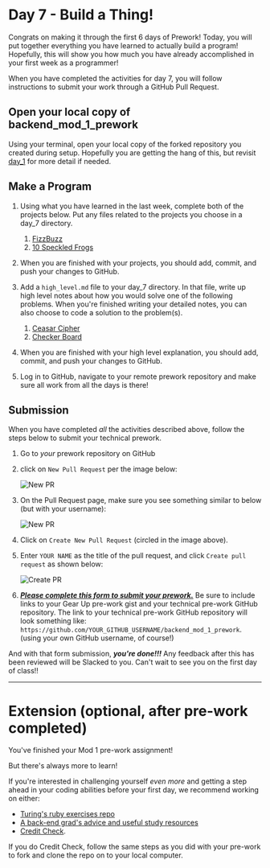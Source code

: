 # Day 7 - Build a Thing!

Congrats on making it through the first 6 days of Prework! Today, you will put together everything you have learned to actually build a program! Hopefully, this will show you how much you have already accomplished in your first week as a programmer!

When you have completed the activities for day 7, you will follow instructions to submit your work through a GitHub Pull Request.

## Open your local copy of backend_mod_1_prework
Using your terminal, open your local copy of the forked repository you created during setup. Hopefully you are getting the hang of this, but revisit [day_1](../day_1) for more detail if needed.

## Make a Program

1. Using what you have learned in the last week, complete both of the projects below. Put any files related to the projects you choose in a day_7 directory.

    1. [FizzBuzz](./fizzbuzz.md)
    2. [10 Speckled Frogs](./10_speckled_frogs)

2. When you are finished with your projects, you should add, commit, and push your changes to GitHub.

3. Add a `high_level.md` file to your day_7 directory. In that file, write up high level notes about how you would solve one of the following problems. When you're finished writing your detailed notes, you can also choose to code a solution to the problem(s).

    1. [Ceasar Cipher](./ceasar_cipher.md)
    1. [Checker Board](./checker_board.md)

4. When you are finished with your high level explanation, you should add, commit, and push your changes to GitHub.

5. Log in to GitHub, navigate to your remote prework repository and make sure all work from all the days is there!

## Submission

When you have completed *all* the activities described above, follow the steps below to submit your technical prework.

1. Go to *your* prework repository on GitHub

2. click on `New Pull Request` per the image below:

    ![New PR](https://i.imgur.com/lGKNxwC.png)

3. On the Pull Request page, make sure you see something similar to below (but with your username):

    ![New PR](https://i.imgur.com/CwJH8os.png)

4. Click on `Create New Pull Request` (circled in the image above).

5. Enter `YOUR NAME` as the title of the pull request, and click `Create pull request` as shown below:

    ![Create PR](https://i.imgur.com/CQQzfNc.png)

6. ***[Please complete this form to submit your prework.](https://forms.gle/wxoVuhHKjrRyvGW2A)*** Be sure to include links to your Gear Up pre-work gist and your technical pre-work GitHub repository. The link to your technical pre-work GitHub repository will look something like: `https://github.com/YOUR_GITHUB_USERNAME/backend_mod_1_prework`. (using your own GitHub username, of course!)

And with that form submission, ***you're done!!!*** Any feedback after this has been reviewed will be Slacked to you. Can't wait to see you on the first day of class!!

----------------------------------

# Extension (optional, after pre-work completed)

You've finished your Mod 1 pre-work assignment!

But there's always more to learn!

If you're interested in challenging yourself _even more_ and getting a step ahead in your coding abilities before your first day, we recommend working on either:

- [Turing's ruby exercises repo](https://github.com/turingschool/ruby-exercises)
- [A back-end grad's advice and useful study resources](https://josh.works/turing-backend-prep-01-intro)
- [Credit Check](https://github.com/turingschool-examples/credit_check).

If you do Credit Check, follow the same steps as you did with your pre-work to fork and clone the repo on to your local computer.
